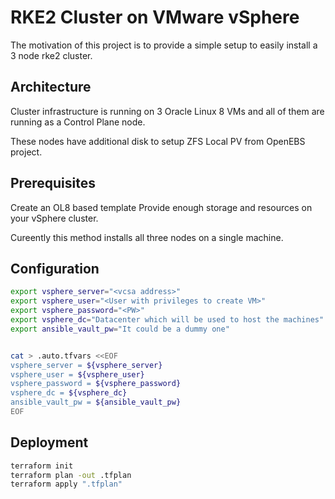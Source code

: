 # RKE2 Cluster on VMware vSphere

The motivation of this project is to provide a simple setup to easily install a 3 node rke2 cluster.

## Architecture

Cluster infrastructure is running on 3 Oracle Linux 8 VMs and all of them are running as a Control Plane node.

These nodes have additional disk to setup ZFS Local PV from OpenEBS project.

## Prerequisites

Create an OL8 based template
Provide enough storage and resources on your vSphere cluster.

Cureently this method installs all three nodes on a single machine.

## Configuration

```bash
export vsphere_server="<vcsa address>"
export vsphere_user="<User with privileges to create VM>"
export vsphere_password="<PW>"
export vsphere_dc="Datacenter which will be used to host the machines"
export ansible_vault_pw="It could be a dummy one"


cat > .auto.tfvars <<EOF
vsphere_server = ${vsphere_server}
vsphere_user = ${vsphere_user}
vsphere_password = ${vsphere_password}
vsphere_dc = ${vsphere_dc}
ansible_vault_pw = ${ansible_vault_pw}
EOF
```

## Deployment

```bash
terraform init
terraform plan -out .tfplan
terraform apply ".tfplan"
```